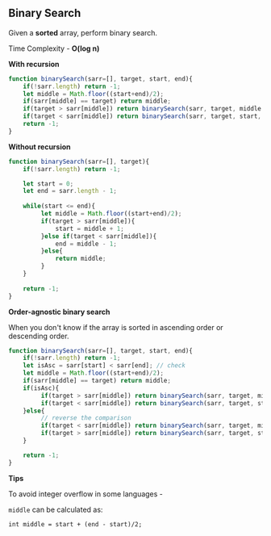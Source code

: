 ## Binary Search

Given a **sorted** array, perform binary search.

Time Complexity - **O(log n)**


**With recursion**

```javascript
function binarySearch(sarr=[], target, start, end){
    if(!sarr.length) return -1;
    let middle = Math.floor((start+end)/2);
    if(sarr[middle] == target) return middle;
    if(target > sarr[middle]) return binarySearch(sarr, target, middle + 1, end);
    if(target < sarr[middle]) return binarySearch(sarr, target, start, middle - 1);
    return -1;
}
```

**Without recursion**

```javascript
function binarySearch(sarr=[], target){
    if(!sarr.length) return -1;

    let start = 0;
    let end = sarr.length - 1;
 
    while(start <= end){
         let middle = Math.floor((start+end)/2);
         if(target > sarr[middle]){ 
             start = middle + 1;
         }else if(target < sarr[middle]){
             end = middle - 1;
         }else{
             return middle;
         }
    }
   
    return -1;
}
```

**Order-agnostic binary search**

When you don't know if the array is sorted in ascending order or descending order.

```javascript
function binarySearch(sarr=[], target, start, end){
    if(!sarr.length) return -1;
    let isAsc = sarr[start] < sarr[end]; // check
    let middle = Math.floor((start+end)/2);
    if(sarr[middle] == target) return middle;
    if(isAsc){
         if(target > sarr[middle]) return binarySearch(sarr, target, middle + 1, end);
         if(target < sarr[middle]) return binarySearch(sarr, target, start, middle - 1);
    }else{
         // reverse the comparison
         if(target < sarr[middle]) return binarySearch(sarr, target, middle + 1, end);
         if(target > sarr[middle]) return binarySearch(sarr, target, start, middle - 1);
    }

    return -1;
}
```


**Tips**

To avoid integer overflow in some languages - 

`middle` can be calculated as:
```
int middle = start + (end - start)/2;
```
